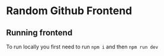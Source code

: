 # Random Github Frontend

## Running frontend

To run locally you first need to run `npm i` and then `npm run dev`
